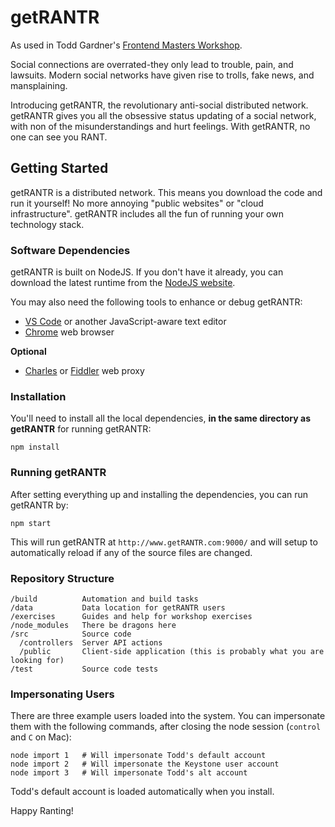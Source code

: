 # getRANTR

As used in Todd Gardner's [Frontend Masters Workshop](https://frontendmasters.com/courses/debugging-javascript/).

Social connections are overrated-they only lead to trouble, pain, and lawsuits. Modern social networks have given rise to trolls, fake news, and mansplaining.

Introducing getRANTR, the revolutionary anti-social distributed network. getRANTR gives you all the obsessive status updating of a social network, with non of the misunderstandings and hurt feelings. With getRANTR, no one can see you RANT.

## Getting Started

getRANTR is a distributed network. This means you download the code and run it yourself! No more annoying "public websites" or "cloud infrastructure". getRANTR includes all the fun of running your own technology stack.

### Software Dependencies

getRANTR is built on NodeJS. If you don't have it already, you can download the latest runtime from the [NodeJS website](https://nodejs.org/en/).

You may also need the following tools to enhance or debug getRANTR:

- [VS Code](https://code.visualstudio.com/) or another JavaScript-aware text editor
- [Chrome](https://www.google.com/chrome/) web browser

**Optional**
- [Charles](https://www.charlesproxy.com/) or [Fiddler](http://www.telerik.com/fiddler) web proxy

### Installation

You'll need to install all the local dependencies, **in the same directory as getRANTR** for running getRANTR:

```
npm install
```

### Running getRANTR

After setting everything up and installing the dependencies, you can run getRANTR by:

```
npm start
```

This will run getRANTR at `http://www.getRANTR.com:9000/` and will setup to automatically reload if any of the source files are changed.

### Repository Structure

```
/build          Automation and build tasks
/data           Data location for getRANTR users
/exercises      Guides and help for workshop exercises
/node_modules   There be dragons here
/src            Source code
  /controllers  Server API actions
  /public       Client-side application (this is probably what you are looking for)
/test           Source code tests
```

### Impersonating Users

There are three example users loaded into the system. You can impersonate them with the following commands, after closing the node session (`control` and `C` on Mac):

```
node import 1   # Will impersonate Todd's default account
node import 2   # Will impersonate the Keystone user account
node import 3   # Will impersonate Todd's alt account
```

Todd's default account is loaded automatically when you install.

Happy Ranting!
